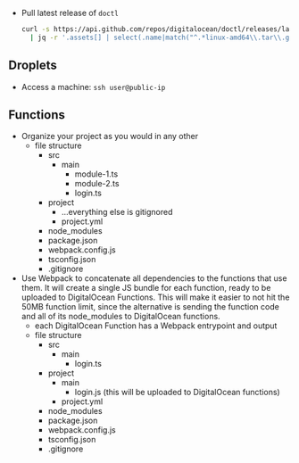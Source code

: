 - Pull latest release of `doctl`
  ```bash
  curl -s https://api.github.com/repos/digitalocean/doctl/releases/latest \
    | jq -r '.assets[] | select(.name|match("^.*linux-amd64\\.tar\\.gz$")) | .browser_download_url'
  ```

## Droplets

- Access a machine: `ssh user@public-ip`

## Functions

- Organize your project as you would in any other
  - file structure
    - src
      - main
        - module-1.ts
        - module-2.ts
        - login.ts
    - project
      - ...everything else is gitignored
      - project.yml
    - node_modules
    - package.json
    - webpack.config.js
    - tsconfig.json
    - .gitignore
- Use Webpack to concatenate all dependencies to the functions that use them. It will create a single JS bundle for each function, ready to be uploaded to DigitalOcean Functions. This will make it easier to not hit the 50MB function limit, since the alternative is sending the function code and all of its node_modules to DigitalOcean functions.
  - each DigitalOcean Function has a Webpack entrypoint and output
  - file structure
    - src
      - main
        - login.ts
    - project
      - main
        - login.js (this will be uploaded to DigitalOcean functions)
      - project.yml
    - node_modules
    - package.json
    - webpack.config.js
    - tsconfig.json
    - .gitignore
